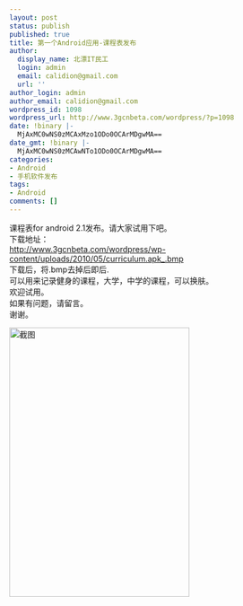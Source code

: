 ```yaml
---
layout: post
status: publish
published: true
title: 第一个Android应用-课程表发布
author:
  display_name: 北漂IT民工
  login: admin
  email: calidion@gmail.com
  url: ''
author_login: admin
author_email: calidion@gmail.com
wordpress_id: 1098
wordpress_url: http://www.3gcnbeta.com/wordpress/?p=1098
date: !binary |-
  MjAxMC0wNS0zMCAxMzo1ODo0OCArMDgwMA==
date_gmt: !binary |-
  MjAxMC0wNS0zMCAwNTo1ODo0OCArMDgwMA==
categories:
- Android
- 手机软件发布
tags:
- Android
comments: []
---
```

<p>课程表for android 2.1发布。请大家试用下吧。<br />
下载地址：<br />
<a title="软件下载" href="http://www.3gcnbeta.com/wordpress/wp-content/uploads/2010/05/curriculum.apk_.bmp" target="_blank"> http://www.3gcnbeta.com/wordpress/wp-content/uploads/2010/05/curriculum.apk_.bmp</a><br />
下载后，将.bmp去掉后即后.<br />
可以用来记录健身的课程，大学，中学的课程，可以换肤。<br />
欢迎试用。<br />
如果有问题，请留言。<br />
谢谢。</p>
<p><a rel="attachment wp-att-1119" href="http://www.3gcnbeta.com/wordpress/2010/05/30/%e7%ac%ac%e4%b8%80%e4%b8%aaandroid%e5%ba%94%e7%94%a8-%e8%af%be%e7%a8%8b%e8%a1%a8%e5%8f%91%e5%b8%83/sendpix0/"><img class="aligncenter size-full wp-image-1119" title="sendpix0" src="http://www.3gcnbeta.com/wordpress/wp-content/uploads/2010/05/sendpix0.jpg" alt="截图" width="321" height="480" /></a></p>
